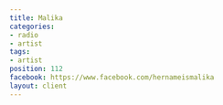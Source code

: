 ```yaml
---
title: Malika
categories:
- radio
- artist
tags:
- artist
position: 112
facebook: https://www.facebook.com/hernameismalika
layout: client
---
```


